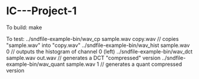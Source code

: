# IC---Project-1

To build:
	make

To test:
	../sndfile-example-bin/wav_cp sample.wav copy.wav // copies "sample.wav" into "copy.wav"
	../sndfile-example-bin/wav_hist sample.wav 0 // outputs the histogram of channel 0 (left)
	../sndfile-example-bin/wav_dct sample.wav out.wav // generates a DCT "compressed" version
	../sndfile-example-bin/wav_quant sample.wav 1 // generates a quant compressed version


